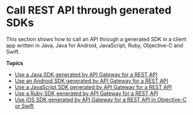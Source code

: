 # Call REST API through generated SDKs<a name="how-to-call-api-using-generated-sdk"></a>

This section shows how to call an API through a generated SDK in a client app written in Java, Java for Android, JavaScript, Ruby, Objective\-C and Swift\.

**Topics**
+ [Use a Java SDK generated by API Gateway for a REST API](how-to-call-apigateway-generated-java-sdk.md)
+ [Use an Android SDK generated by API Gateway for a REST API](how-to-generate-sdk-android.md)
+ [Use a JavaScript SDK generated by API Gateway for a REST API](how-to-generate-sdk-javascript.md)
+ [Use a Ruby SDK generated by API Gateway for a REST API](how-to-call-sdk-ruby.md)
+ [Use iOS SDK generated by API Gateway for a REST API in Objective\-C or Swift](how-to-generate-sdk-ios.md)
